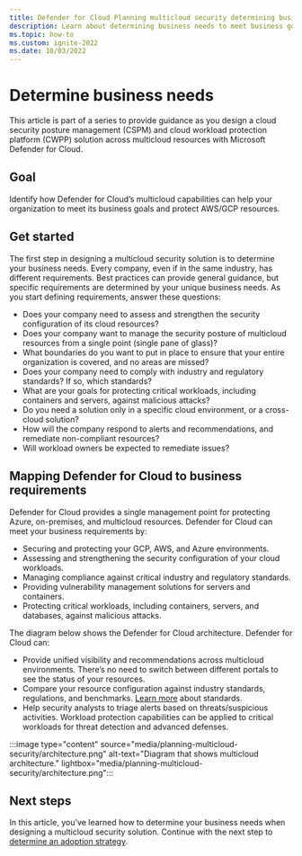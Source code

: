 ```yaml
---
title: Defender for Cloud Planning multicloud security determining business needs guidance
description: Learn about determining business needs to meet business goals in multicloud environment with Microsoft Defender for Cloud.
ms.topic: how-to
ms.custom: ignite-2022
ms.date: 10/03/2022
---
```


# Determine business needs

This article is part of a series to provide guidance as you design a cloud security posture management (CSPM) and cloud workload protection platform (CWPP) solution across multicloud resources with Microsoft Defender for Cloud.

## Goal

Identify how Defender for Cloud’s multicloud capabilities can help your organization to meet its business goals and protect AWS/GCP resources.

## Get started

The first step in designing a multicloud security solution is to determine your business needs. Every company, even if in the same industry, has different requirements. Best practices can provide general guidance, but specific requirements are determined by your unique business needs.
As you start defining requirements, answer these questions:

- Does your company need to assess and strengthen the security configuration of its cloud resources?
- Does your company want to manage the security posture of multicloud resources from a single point (single pane of glass)?
- What boundaries do you want to put in place to ensure that your entire organization is covered, and no areas are missed?
- Does your company need to comply with industry and regulatory standards? If so, which standards?
- What are your goals for protecting critical workloads, including containers and servers, against malicious attacks?
- Do you need a solution only in a specific cloud environment, or a cross-cloud solution?
- How will the company respond to alerts and recommendations, and remediate non-compliant resources?
- Will workload owners be expected to remediate issues?

## Mapping Defender for Cloud to business requirements

Defender for Cloud provides a single management point for protecting Azure, on-premises, and multicloud resources. Defender for Cloud can meet your business requirements by:

- Securing and protecting your GCP, AWS, and Azure environments.
- Assessing and strengthening the security configuration of your cloud workloads.
- Managing compliance against critical industry and regulatory standards.
- Providing vulnerability management solutions for servers and containers.
- Protecting critical workloads, including containers, servers, and databases, against malicious attacks.

The diagram below shows the Defender for Cloud architecture. Defender for Cloud can:

- Provide unified visibility and recommendations across multicloud environments. There’s no need to switch between different portals to see the status of your resources.
- Compare your resource configuration against industry standards, regulations, and benchmarks. [Learn more](./update-regulatory-compliance-packages.md) about standards.
- Help security analysts to triage alerts based on threats/suspicious activities. Workload protection capabilities can be applied to critical workloads for threat detection and advanced defenses.

:::image type="content" source="media/planning-multicloud-security/architecture.png" alt-text="Diagram that shows multicloud architecture." lightbox="media/planning-multicloud-security/architecture.png":::

## Next steps

In this article, you've learned how to determine your business needs when designing a multicloud security solution. Continue with the next step to [determine an adoption strategy](plan-multicloud-security-define-adoption-strategy.md).